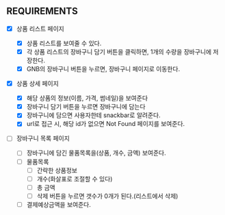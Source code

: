 ## REQUIREMENTS

- [x] 상품 리스트 페이지

  - [x] 상품 리스트를 보여줄 수 있다.
  - [x] 각 상품 리스트의 장바구니 담기 버튼을 클릭하면, 1개의 수량을 장바구니에 저장한다.
  - [x] GNB의 장바구니 버튼을 누르면, 장바구니 페이지로 이동한다.

- [x] 상품 상세 페이지

  - [x] 해당 상품의 정보(이름, 가격, 썸네일)을 보여준다
  - [x] 장바구니 담기 버튼을 누르면 장바구니에 담는다
  - [x] 장바구니에 담으면 사용자한테 snackbar로 알려준다.
  - [x] url로 접근 시, 해당 id가 없으면 Not Found 페이지를 보여준다.

- [ ] 장바구니 목록 페이지
  - [ ] 장바구니에 담긴 물품목록을(상품, 개수, 금액) 보여준다.
  - [ ] 물품목록
    - [ ] 간략한 상품정보
    - [ ] 개수(화살표로 조절할 수 있다)
    - [ ] 총 금액
    - [ ] 삭제 버튼을 누르면 갯수가 0개가 된다.(리스트에서 삭제)
  - [ ] 결제예상금액을 보여준다.
